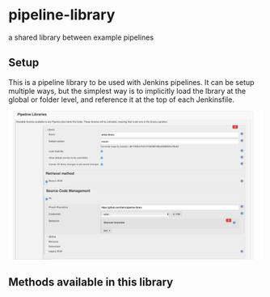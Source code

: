 # pipeline-library
a shared library between example pipelines

## Setup
This is a pipeline library to be used with Jenkins pipelines. It can be setup multiple ways, but the simplest way is to implicitly load the lbrary at the 
global or folder level, and reference it at the top of each Jenkinsfile. 

![](images/libraryConfig.png) 


## Methods available in this library